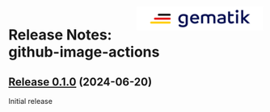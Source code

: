 <img align="right" width="250" height="47" src="gematik.png"/>

# Release Notes: github-image-actions

## [Release 0.1.0](https://github.com/gematik/github-image-actions/releases/tag/0.1.0) (2024-06-20)

Initial release

<!-- Template

## Release x.x.x (YYYY-MM-DD)

### added

- ...

### changed

- ...

### fixed

- ...

### performance

- ...

-->
